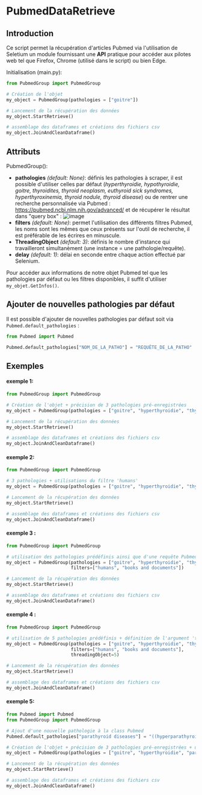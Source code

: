 # PubmedDataRetrieve

## Introduction

Ce script permet la récupération d'articles Pubmed via l'utilisation de Seletium un module fournissant une **API** pratique pour accéder aux pilotes web tel que Firefox, 
Chrome (utilisé dans le script) ou bien Edge. 

Initialisation (main.py): 

```python
from PubmedGroup import PubmedGroup

# Création de l'objet
my_object = PubmedGroup(pathologies = ["goitre"])

# Lancement de la récupération des données
my_object.StartRetrieve()

# assemblage des dataframes et créations des fichiers csv
my_object.JoinAndCleanDataframe()
```

## Attributs

PubmedGroup():
- **pathologies** *(default: None)*: définis les pathologies à scraper, il est possible d'utiliser celles par défaut (*hyperthyroidie, hypothyroidie, goitre, 
thyroidites, thyroid neoplasm, euthyroid sick syndromes, hyperthyroxinemia, thyroid nodule, thyroid disease*) ou de rentrer une recherche personnalisée
via Pubmed : https://pubmed.ncbi.nlm.nih.gov/advanced/ et de récupérer le résultat dans "query box" :
![image](https://user-images.githubusercontent.com/90567698/174417518-efad561e-001d-4bb8-b56e-a5112f42261f.png)
- **filters** *(default: None)*: permet l'utilisation des différents filtres Pubmed, les noms sont les mêmes que ceux présents sur l'outil de recherche, il est préférable de les écrires en minuscule.
- **ThreadingObject** *(default: 3)*: définis le nombre d'instance qui travailleront simultanèment (une instance = une pathologie/requête).
- **delay** *(default: 1)*: délai en seconde entre chaque action effectué par Selenium.

Pour accéder aux informations de notre objet Pubmed tel que les pathologies par défaut ou les filtres disponibles, il suffit d'utiliser `my_objet.GetInfos()`.

## Ajouter de nouvelles pathologies par défaut

Il est possible d'ajouter de nouvelles pathologies par défaut soit via `Pubmed.default_pathologies` :
````python
from Pubmed import Pubmed

Pubmed.default_pathologies["NOM_DE_LA_PATHO"] = "REQUÊTE_DE_LA_PATHO"
````

## Exemples

#### exemple 1:
````python
from PubmedGroup import PubmedGroup

# Création de l'objet + précision de 3 pathologies pré-enregistrées
my_object = PubmedGroup(pathologies = ["goitre", "hyperthyroidie", "thyroid neoplasm"])

# Lancement de la récupération des données
my_object.StartRetrieve()

# assemblage des dataframes et créations des fichiers csv
my_object.JoinAndCleanDataframe()
````

#### exemple 2:
````python
from PubmedGroup import PubmedGroup

# 3 pathologies + utilisations du filtre 'humans'
my_object = PubmedGroup(pathologies = ["goitre", "hyperthyroidie", "thyroid neoplasm"], filters=["humans"])

# Lancement de la récupération des données
my_object.StartRetrieve()

# assemblage des dataframes et créations des fichiers csv
my_object.JoinAndCleanDataframe()
````

#### exemple 3 : 
````python
from PubmedGroup import PubmedGroup

# utilisation des pathologies prédéfinis ainsi que d'une requête Pubmed + ajouts d'un nouveau filtre
my_object = PubmedGroup(pathologies = ["goitre", "hyperthyroidie", "thyroid neoplasm", "((thyroid neoplasms) OR (thyroid cancer)) OR (thyroid carcinoma)"], 
                        filters=["humans", "books and documents"])

# Lancement de la récupération des données
my_object.StartRetrieve()

# assemblage des dataframes et créations des fichiers csv
my_object.JoinAndCleanDataframe()
````

#### exemple 4 : 
````python
from PubmedGroup import PubmedGroup

# utilisation de 5 pathologies prédéfinis + définition de l'argument 'threadingObject' à 5 pour faire travailler les 5 pathos simultanèments.
my_object = PubmedGroup(pathologies = ["goitre", "hyperthyroidie", "thyroid neoplasm", "euthyroid sick syndromes", "thyroid disease"], 
                        filters=["humans", "books and documents"],
                        threadingObject=5)

# Lancement de la récupération des données
my_object.StartRetrieve()

# assemblage des dataframes et créations des fichiers csv
my_object.JoinAndCleanDataframe()
````

#### exemple 5:
````python
from Pubmed import Pubmed
from PubmedGroup import PubmedGroup

# Ajout d'une nouvelle pathologie à la class Pubmed
Pubmed.default_pathologies["parathyroid diseases"] = "((hyperparathyroidism, primary) OR (primary hyperparathyroidism)) OR (hyperparathyroidism, secondary)"

# Création de l'objet + précision de 3 pathologies pré-enregistrées + utilisation de la patho précèdement ajoutée
my_object = PubmedGroup(pathologies = ["goitre", "hyperthyroidie", "parathyroid diseases"])

# Lancement de la récupération des données
my_object.StartRetrieve()

# assemblage des dataframes et créations des fichiers csv
my_object.JoinAndCleanDataframe()
````

